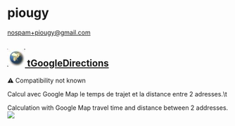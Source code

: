# piougy
  <nospam+piougy@gmail.com>

## <a href='./components/tGoogleDirections/readme.md'><img src='./components/tGoogleDirections/logo.jpg' width='40' height='40'> tGoogleDirections</a>
 :warning: Compatibility not known

Calcul avec Google Map le temps de trajet et la distance entre 2 adresses.\t

Calculation with Google Map travel time and distance between 2 addresses.
<img src='./components/tGoogleDirections/sample.jpg'>
